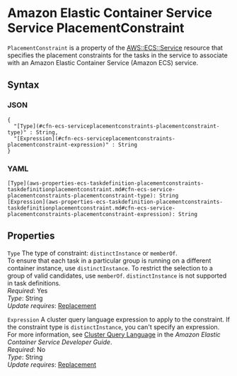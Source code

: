 # Amazon Elastic Container Service Service PlacementConstraint<a name="aws-properties-ecs-service-placementconstraints-placementconstraint"></a>

`PlacementConstraint` is a property of the [AWS::ECS::Service](aws-resource-ecs-service.md) resource that specifies the placement constraints for the tasks in the service to associate with an Amazon Elastic Container Service \(Amazon ECS\) service\.

## Syntax<a name="w3ab2c21c14d845b5"></a>

### JSON<a name="aws-properties-ecs-serviceplacementconstraints-placementconstraint-syntax.json"></a>

```
{
  "[Type](#cfn-ecs-serviceplacementconstraints-placementconstraint-type)" : String,
  "[Expression](#cfn-ecs-serviceplacementconstraints-placementconstraint-expression)" : String
}
```

### YAML<a name="aws-properties-ecs-serviceplacementconstraints-placementconstraint-syntax.yaml"></a>

```
[Type](aws-properties-ecs-taskdefinition-placementconstraints-taskdefinitionplacementconstraint.md#cfn-ecs-service-placementconstraints-placementconstraint-type): String
[Expression](aws-properties-ecs-taskdefinition-placementconstraints-taskdefinitionplacementconstraint.md#cfn-ecs-service-placementconstraints-placementconstraint-expression): String
```

## Properties<a name="w3ab2c21c14d845b7"></a>

`Type`  <a name="cfn-ecs-serviceplacementconstraints-placementconstraint-type"></a>
The type of constraint: `distinctInstance` or `memberOf`\.  
To ensure that each task in a particular group is running on a different container instance, use `distinctInstance`\. To restrict the selection to a group of valid candidates, use `memberOf`\. `distinctInstance` is not supported in task definitions\.  
*Required*: Yes  
*Type*: String  
*Update requires*: [Replacement](using-cfn-updating-stacks-update-behaviors.md#update-replacement)

`Expression`  <a name="cfn-ecs-serviceplacementconstraints-placementconstraint-expression"></a>
A cluster query language expression to apply to the constraint\. If the constraint type is `distinctInstance`, you can't specify an expression\. For more information, see [Cluster Query Language](http://docs.aws.amazon.com/AmazonECS/latest/developerguide/cluster-query-language.html) in the *Amazon Elastic Container Service Developer Guide*\.  
*Required*: No  
*Type*: String  
*Update requires*: [Replacement](using-cfn-updating-stacks-update-behaviors.md#update-replacement)